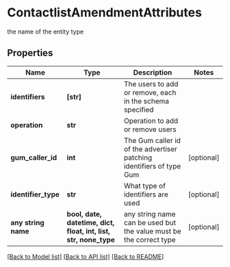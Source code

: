 # ContactlistAmendmentAttributes

the name of the entity type

## Properties
Name | Type | Description | Notes
------------ | ------------- | ------------- | -------------
**identifiers** | **[str]** | The users to add or remove, each in the schema specified | 
**operation** | **str** | Operation to add or remove users | 
**gum_caller_id** | **int** | The Gum caller id of the advertiser patching identifiers of type Gum | [optional] 
**identifier_type** | **str** | What type of identifiers are used | [optional] 
**any string name** | **bool, date, datetime, dict, float, int, list, str, none_type** | any string name can be used but the value must be the correct type | [optional]

[[Back to Model list]](../README.md#documentation-for-models) [[Back to API list]](../README.md#documentation-for-api-endpoints) [[Back to README]](../README.md)


